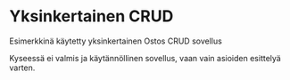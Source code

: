 # Yksinkertainen CRUD

Esimerkkinä käytetty yksinkertainen Ostos CRUD sovellus

Kyseessä ei valmis ja käytännöllinen sovellus, vaan vain asioiden esittelyä varten.

